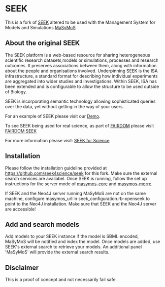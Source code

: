 # SEEK

This is a fork of [SEEK](https://github.com/seek4science/seek) altered to be used with the Management System for Models and Simulations [MaSyMoS](https://github.com/ronhenkel/masymos-core) 

## About the original SEEK

The SEEK platform is a web-based resource for sharing heterogeneous scientific research datasets,models or simulations, processes and research outcomes. It preserves associations between them, along with information about the people and organisations involved.
Underpinning SEEK is the ISA infrastructure, a standard format for describing how individual experiments are aggregated into wider studies and investigations. Within SEEK, ISA has been extended and is configurable to allow the structure to be used outside of Biology.

SEEK is incorporating semantic technology allowing sophisticated queries over the data, yet without getting in the way of your users.

For an example of SEEK please visit our [Demo](http://demo.seek4science.org/).

To see SEEK being used for real science, as part of [FAIRDOM](http://fair-dom.org) please visit [FAIRDOM SEEK](http://fairdomhub.org)

For more information please visit: [SEEK for Science](http://www.seek4science.org/)

## Installation

Please follow the installation guideline provided at https://github.com/seek4science/seek for this fork. Make sure the external search services are availabel. Once SEEK is running, follow the set up instructions for the server mode of [masymos-core](https://github.com/ronhenkel/masymos-core) and [masymos-morre](https://github.com/ronhenkel/masymos-morre). 

If SEEK and the Neo4J server running MaSyMoS are not on the same machine, configure masymos_url in seek_configuration.rb-openseek to point to the Neo4J installation. Make sure that SEEK and the Neo4J server are accessible!

## Add and search models
Add models to your SEEK instance if the model is SBML encoded, MaSyMoS will be notified and index the model. Once models are added, use SEEK's external search to retrieve your models. An additional panel 'MaSyMoS' will provide the external search results.

## Disclaimer
This is a proof of concept and not necessarily fail safe.
